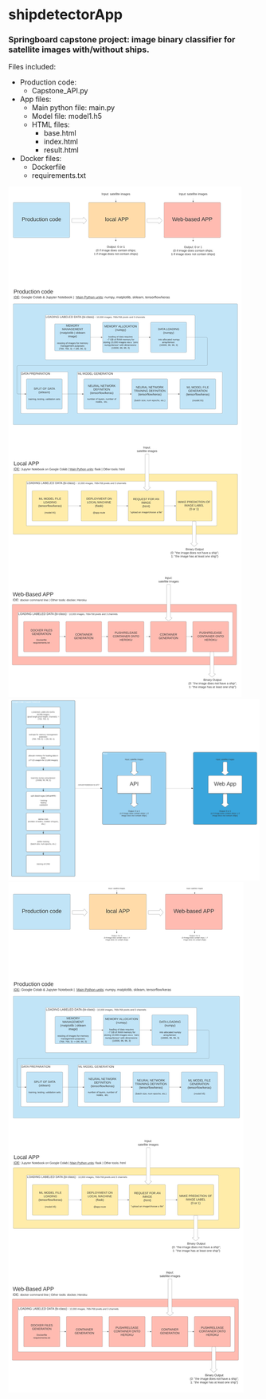 # shipdetectorApp

### Springboard capstone project: image binary classifier for satellite images with/without ships.

Files included:

- Production code: 
  - Capstone_API.py
- App files:
  - Main python file: main.py
  - Model file: model1.h5
  - HTML files:
      - base.html
      - index.html
      - result.html
- Docker files:
  - Dockerfile
  - requirements.txt


![Image of architecture](https://github.com/germanmancheno/shipdetectorApp/blob/master/ML_architecture_.PNG)
![Image of architecture](https://github.com/germanmancheno/shipdetectorApp/blob/master/ML_architecture.PNG)
![Image of architecture](https://github.com/germanmancheno/shipdetectorApp/blob/master/ML_architecture_02.PNG)
